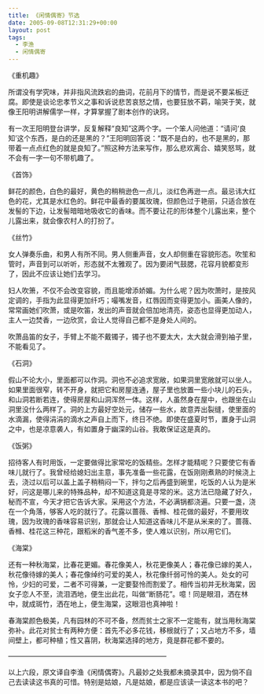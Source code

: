 ```yaml
---
title: 《闲情偶寄》节选
date: 2005-09-08T12:31:29+00:00
layout: post
tags:
  - 李渔
  - 闲情偶寄
---
```

《重机趣》

所谓没有学究味，并非指风流跌宕的曲词，花前月下的情节，而是说不要呆板迂腐。即使是谈论忠孝节义之事和诉说悲苦哀怒之情，也要狂放不羁，喻哭于笑，就像王阳明讲解儒学一样，才算掌握了剧本创作的诀窍。

有一次王阳明登台讲学，反复解释“良知”这两个字。一个笨人问他道：“请问‘良知’这个东西，是白的还是黑的？”王阳明回答说：“既不是白的，也不是黑的，那带着一点点红色的就是良知了。”照这种方法来写作，那么悲欢离合、嬉笑怒骂，就不会有一字一句不带机趣了。

《首饰》

鲜花的颜色，白色的最好，黄色的稍稍逊色一点儿，淡红色再逊一点。最忌讳大红色的花，尤其是水红色的。鲜花中最香的要属玫瑰，但颜色过于艳丽，只适合放在发髻的下边，让发髻暗暗地吸收它的香味。而不要让花的形体整个儿露出来，整个儿露出来，就会像农村人的打扮了。

《丝竹》

女人弹奏乐曲，和男人有所不同。男人侧重声音，女人却侧重在容貌形态。吹笙和管时，声音到可以听听，形态就不太雅观了。因为要闭气鼓腮，花容月貌都变形了，因此不应该让她们去学习。

妇人吹箫，不仅不会改变容貌，而且能增添娇媚。为什么呢？因为吹萧时，是按风定调的，手指为此显得更加纤巧；嘬嘴发音，红唇因而变得更加小。画美人像的，常常画她们吹萧，或是吹笛，发出的声音就会倍加地清亮，姿态也显得更加动人，主人一边焚香，一边欣赏，会让人觉得自己都不是身处人间的。

吹萧品笛的女子，手臂上不能不戴镯子，镯子也不要太大，太大就会滑到袖子里，不能看见了。

《石洞》

假山不论大小，里面都可以作洞。洞也不必追求宽敞，如果洞里宽敞就可以坐人。如果里面很窄，转不开身，就把它和房屋连通，屋子里也放置一些小块儿的石头，和山洞若断若连，使得房屋和山洞浑然一体。这样，人虽然身在屋中，也跟坐在山洞里没什么两样了。洞的上方最好空处元，储存一些水，故意弄出裂缝，使里面的水滴漏，使得涓涓的滴水之声自上而下，终日不绝。即使在盛夏时节，置身于山洞之中，也是凉意袭人，有如置身于幽深的山谷。我敢保证这是真的。

《饭粥》

招待客人有时用饭，一定要做得比家常吃的饭精些。怎样才能精呢？只要使它有香味儿就行了。我曾经给媳妇出主意，事先准备一些花露，在饭刚刚煮熟的时候浇上去，浇过以后可以盖上盖子稍稍闷一下，拌匀之后再盛到碗里，吃饭的人认为是米好，问这是哪儿来的特殊品种，却不知道这竟是寻常的米。这方法已隐藏了好久，秘而不宣，今天才把它告诉大家。采用这个方法，不必满锅都浇遍。只要一盏，浇在一个角落，够客人吃的就行了。花露以蔷薇、香橼、桂花做的最好，不要用玫瑰，因为玫瑰的香味容易识别，那就会让人知道这香味儿不是从米来的了。蔷薇、香橼、桂花这三种花，跟稻米的香气差不多，使人难以识别，所以用它们。

《海棠》

还有一种秋海棠，比春花更媚。春花像美人，秋花更像美人；春花像已嫁的美人，秋花像待嫁的美人；春花像绰约可爱的美人，秋花像纤弱可怜的美人。处女的可怜，少妇的可爱，二者不可得兼，一定要娶怜而割爱了。相传当初并无秋海棠，因女子恋人不至，流泪洒地，便生出此花，叫做“断肠花”。噫！同是眼泪，洒在林中，就成斑竹，洒在地上，便生海棠，这眼泪也真神啦！

春海棠颜色极美，凡有园林的不可不备，然而贫士之家不一定能有，就当用秋海棠弥补。此花对贫士有两种方便：首先不必多花钱，移根就行了；又占地方不多，墙间壁上，都可种植；性又喜阴，秋海棠选择的地方，竟是群花都不要的。

&#8212;&#8212;&#8212;&#8212;&#8212;&#8212;&#8212;&#8212;&#8212;&#8212;&#8212;&#8212;&#8212;&#8212;&#8212;&#8212;&#8212;&#8212;&#8212;&#8212;&#8212;&#8212;&#8212;

以上六段，原文译自李渔《闲情偶寄》。凡最妙之处我都未摘录其中，因为倘不自己去读读这书真的可惜。特别是姑娘，凡是姑娘，都是应该读一读这本书的吧？

